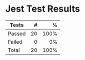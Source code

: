 # Jest Test Results

| Tests  |   # |    % |
| ------ | --: | ---: |
| Passed | 20 | 100% |
| Failed | 0 | 0% |
| Total  | 20 | 100% |